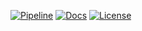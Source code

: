 [![Pipeline](https://img.shields.io/github/actions/workflow/status/Adrien-1997/bike-forecast-paris-velib/pipeline.yml?label=pipeline)](https://github.com/Adrien-1997/bike-forecast-paris-velib/actions)
[![Docs](https://img.shields.io/badge/Docs-GitHub%20Pages-blue)](https://adrien-1997.github.io/bike-forecast-paris-velib/)
[![License](https://img.shields.io/github/license/Adrien-1997/bike-forecast-paris-velib)](./LICENSE)
